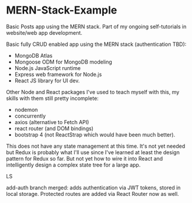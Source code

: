 # MERN-Stack-Example
Basic Posts app using the MERN stack. Part of my ongoing self-tutorials in website/web app development.

Basic fully CRUD enabled app using the MERN stack (authentication TBD):
- MongoDB Atlas
- Mongoose ODM for MongoDB modeling
- Node.js JavaScript runtime
- Express web framework for Node.js
- React JS library for UI dev.

Other Node and React packages I've used to teach myself with this, my skills with them still pretty incomplete:
- nodemon 
- concurrently
- axios (alternative to Fetch API)
- react router (and DOM bindings)
- bootstrap 4 (not ReactStrap which would have been much better).

This does not have any state management at this time. It's not yet needed but Redux is probably what I'll use since I've learned at least the design pattern for Redux so far. But not yet how to wire it into React and intelligently design a complex state tree for a large app.

LS

add-auth branch merged: adds authentication via JWT tokens, stored in local storage. Protected routes are added via React Router now as well.
